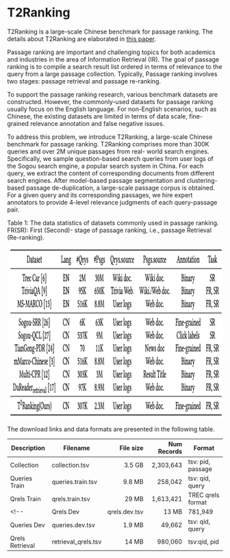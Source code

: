# T2Ranking

T2Ranking is a large-scale Chinese benchmark for passage ranking. The details about T2Ranking are elaborated in [this paper](https://github.com/THUIR/T2Ranking).


Passage ranking are important and challenging topics for both academics and industries in the area of Information Retrieval (IR). The goal of passage ranking is to compile a search result list ordered in terms of relevance to the query from a large passage collection. Typically, Passage ranking involves two stages: passage retrieval and passage re-ranking. 

To support the passage ranking research, various benchmark datasets are constructed. However, the commonly-used datasets for passage ranking usually focus on the English language. For non-English scenarios, such as Chinese, the existing datasets are limited in terms of data scale, fine-grained relevance annotation and false negative issues.


To address this problem, we introduce T2Ranking, a large-scale Chinese benchmark for passage ranking. T2Ranking comprises more than 300K queries and over 2M unique passages from real- world search engines. Specifically, we sample question-based search queries from user logs of the Sogou search engine, a popular search system in China. For each query, we extract the content of corresponding documents from different search engines. After model-based passage segmentation and clustering-based passage de-duplication, a large-scale passage corpus is obtained. For a given query and its corresponding passages, we hire expert annotators to provide 4-level relevance judgments of each query-passage pair. 

Table 1: The data statistics of datasets commonly used in passage ranking. FR(SR): First (Second)- stage of passage ranking, i.e., passage Retrieval (Re-ranking).
<div align=center><img width="800" height="400" src="pic/stat.png"/></div>


The download links and data formats are presented in the following table.

| Description                                           | Filename                                                                                                                | File size |                        Num Records | Format                                                         |
|-------------------------------------------------------|-------------------------------------------------------------------------------------------------------------------------|----------:|-----------------------------------:|----------------------------------------------------------------|
| Collection                                | collection.tsv                             |    3.5 GB |                         2,303,643  | tsv: pid, passage |
| Queries     Train                          | queries.train.tsv                                 |   9.8 MB |                         258,042  | tsv: qid, query |
| Qrels Train                               | qrels.train.tsv                                 |   29 MB |                           1,613,421  | TREC qrels format |
<!-- | Qrels Dev                                 | qrels.dev.tsv                                    |    13 MB |                            781,949  | TREC qrels format |
| Queries     Dev                          | queries.dev.tsv                           |   1.9 MB |                         49,662  | tsv: qid, query |
| Qrels Retrieval                               | retrieval_qrels.tsv                                |   14 MB |                           980,060  | tsv:qid, pid | -->





